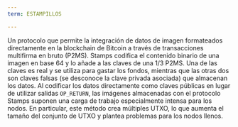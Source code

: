 ```yaml
---
term: ESTAMPILLOS

---
```

Un protocolo que permite la integración de datos de imagen formateados directamente en la blockchain de Bitcoin a través de transacciones multifirma en bruto (P2MS). Stamps codifica el contenido binario de una imagen en base 64 y lo añade a las claves de una 1/3 P2MS. Una de las claves es real y se utiliza para gastar los fondos, mientras que las otras dos son claves falsas (se desconoce la clave privada asociada) que almacenan los datos. Al codificar los datos directamente como claves públicas en lugar de utilizar salidas `OP_RETURN`, las imágenes almacenadas con el protocolo Stamps suponen una carga de trabajo especialmente intensa para los nodos. En particular, este método crea múltiples UTXO, lo que aumenta el tamaño del conjunto de UTXO y plantea problemas para los nodos llenos.